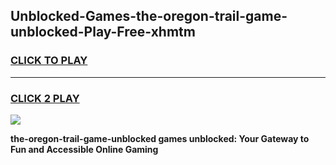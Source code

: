 
## Unblocked-Games-the-oregon-trail-game-unblocked-Play-Free-xhmtm
<h3>
<a href="https://premium76.site?title=the-oregon-trail-game-unblocked&ref=23A">CLICK TO PLAY</a></h3>
<hr>

<h3>
<a href="https://premium76.site?title=the-oregon-trail-game-unblocked&ref=23A">CLICK 2 PLAY</a>
  
</h3>

<a href="https://premium76.site?title=the-oregon-trail-game-unblocked&ref=23A"><img src="https://clearcache.store/games.png"></a>


**the-oregon-trail-game-unblocked games unblocked: Your Gateway to Fun and Accessible Online Gaming**

